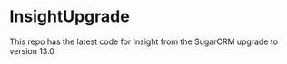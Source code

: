 # InsightUpgrade
This repo has the latest code for Insight from the SugarCRM upgrade to version 13.0
